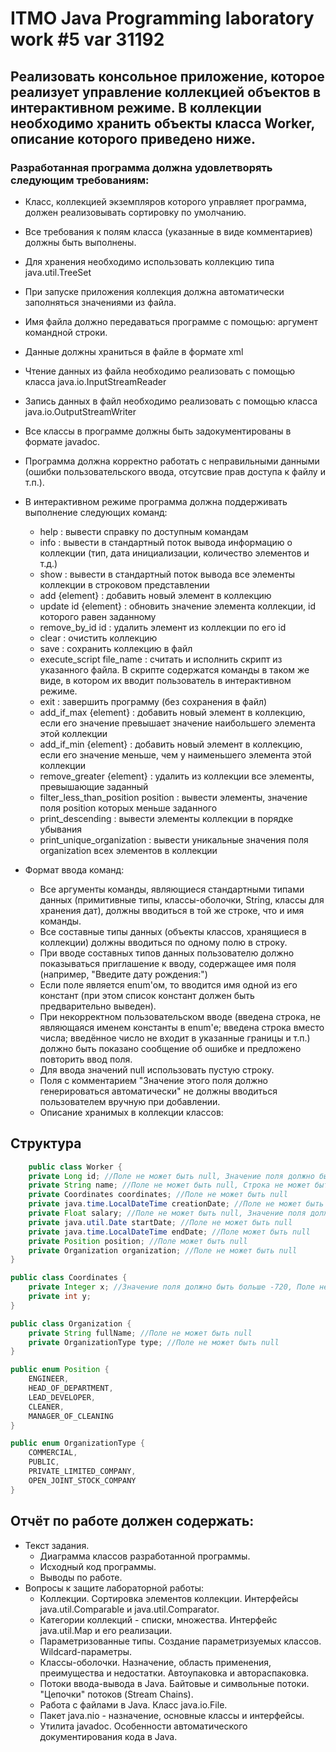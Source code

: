 # ITMO Java Programming laboratory work #5 var 31192

## Реализовать консольное приложение, которое реализует управление коллекцией объектов в интерактивном режиме. В коллекции необходимо хранить объекты класса Worker, описание которого приведено ниже.

### Разработанная программа должна удовлетворять следующим требованиям:

* Класс, коллекцией экземпляров которого управляет программа, должен реализовывать сортировку по умолчанию.
* Все требования к полям класса (указанные в виде комментариев) должны быть выполнены.
* Для хранения необходимо использовать коллекцию типа java.util.TreeSet
* При запуске приложения коллекция должна автоматически заполняться значениями из файла.
* Имя файла должно передаваться программе с помощью: аргумент командной строки.
* Данные должны храниться в файле в формате xml
* Чтение данных из файла необходимо реализовать с помощью класса java.io.InputStreamReader
* Запись данных в файл необходимо реализовать с помощью класса java.io.OutputStreamWriter
* Все классы в программе должны быть задокументированы в формате javadoc.
* Программа должна корректно работать с неправильными данными (ошибки пользовательского ввода, отсутсвие прав доступа к файлу и т.п.).
* В интерактивном режиме программа должна поддерживать выполнение следующих команд:
    * help : вывести справку по доступным командам
    * info : вывести в стандартный поток вывода информацию о коллекции (тип, дата инициализации, количество элементов и т.д.)
    * show : вывести в стандартный поток вывода все элементы коллекции в строковом представлении
    * add {element} : добавить новый элемент в коллекцию
    * update id {element} : обновить значение элемента коллекции, id которого равен заданному
    * remove_by_id id : удалить элемент из коллекции по его id
    * clear : очистить коллекцию
    * save : сохранить коллекцию в файл
    * execute_script file_name : считать и исполнить скрипт из указанного файла. В скрипте содержатся команды в таком же виде, в котором их вводит пользователь в интерактивном режиме.
    * exit : завершить программу (без сохранения в файл)
    * add_if_max {element} : добавить новый элемент в коллекцию, если его значение превышает значение наибольшего элемента этой коллекции
    * add_if_min {element} : добавить новый элемент в коллекцию, если его значение меньше, чем у наименьшего элемента этой коллекции
    * remove_greater {element} : удалить из коллекции все элементы, превышающие заданный
    * filter_less_than_position position : вывести элементы, значение поля position которых меньше заданного
    * print_descending : вывести элементы коллекции в порядке убывания
    * print_unique_organization : вывести уникальные значения поля organization всех элементов в коллекции

* Формат ввода команд:
    * Все аргументы команды, являющиеся стандартными типами данных (примитивные типы, классы-оболочки, String, классы для хранения дат), должны вводиться в той же строке, что и имя команды.
    * Все составные типы данных (объекты классов, хранящиеся в коллекции) должны вводиться по одному полю в строку.
    * При вводе составных типов данных пользователю должно показываться приглашение к вводу, содержащее имя поля (например, "Введите дату рождения:")
    * Если поле является enum'ом, то вводится имя одной из его констант (при этом список констант должен быть предварительно выведен).
    * При некорректном пользовательском вводе (введена строка, не являющаяся именем константы в enum'е; введена строка вместо числа; введённое число не входит в указанные границы и т.п.) должно быть показано сообщение об ошибке и предложено повторить ввод поля.
    * Для ввода значений null использовать пустую строку.
    * Поля с комментарием "Значение этого поля должно генерироваться автоматически" не должны вводиться пользователем вручную при добавлении.
    * Описание хранимых в коллекции классов:

## Структура

```java
    public class Worker {
    private Long id; //Поле не может быть null, Значение поля должно быть больше 0, Значение этого поля должно быть уникальным, Значение этого поля должно генерироваться автоматически
    private String name; //Поле не может быть null, Строка не может быть пустой
    private Coordinates coordinates; //Поле не может быть null
    private java.time.LocalDateTime creationDate; //Поле не может быть null, Значение этого поля должно генерироваться автоматически
    private Float salary; //Поле не может быть null, Значение поля должно быть больше 0
    private java.util.Date startDate; //Поле не может быть null
    private java.time.LocalDateTime endDate; //Поле может быть null
    private Position position; //Поле может быть null
    private Organization organization; //Поле не может быть null
}

public class Coordinates {
    private Integer x; //Значение поля должно быть больше -720, Поле не может быть null
    private int y;
}

public class Organization {
    private String fullName; //Поле не может быть null
    private OrganizationType type; //Поле не может быть null
}

public enum Position {
    ENGINEER,
    HEAD_OF_DEPARTMENT,
    LEAD_DEVELOPER,
    CLEANER,
    MANAGER_OF_CLEANING
}

public enum OrganizationType {
    COMMERCIAL,
    PUBLIC,
    PRIVATE_LIMITED_COMPANY,
    OPEN_JOINT_STOCK_COMPANY
}
```

## Отчёт по работе должен содержать:

* Текст задания.
    * Диаграмма классов разработанной программы.
    * Исходный код программы.
    * Выводы по работе.
* Вопросы к защите лабораторной работы:
    * Коллекции. Сортировка элементов коллекции. Интерфейсы java.util.Comparable и java.util.Comparator.
    * Категории коллекций - списки, множества. Интерфейс java.util.Map и его реализации.
    * Параметризованные типы. Создание параметризуемых классов. Wildcard-параметры.
    * Классы-оболочки. Назначение, область применения, преимущества и недостатки. Автоупаковка и автораспаковка.
    * Потоки ввода-вывода в Java. Байтовые и символьные потоки. "Цепочки" потоков (Stream Chains).
    * Работа с файлами в Java. Класс java.io.File.
    * Пакет java.nio - назначение, основные классы и интерфейсы.
    * Утилита javadoc. Особенности автоматического документирования кода в Java.